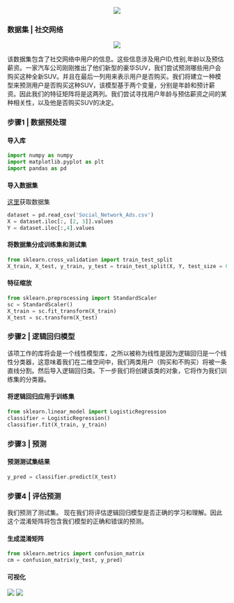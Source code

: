 <p align="center">
  <img src="https://github.com/MachineLearning100/100-Days-Of-ML-Code/blob/master/Info-graphs/Day%204.jpg?raw=true">
</p>

### 数据集 | 社交网络

<p align="center">
  <img src="https://github.com/MachineLearning100/100-Days-Of-ML-Code/blob/master/Other%20Docs/data.png?raw=true">
</p>

该数据集包含了社交网络中用户的信息。这些信息涉及用户ID,性别,年龄以及预估薪资。一家汽车公司刚刚推出了他们新型的豪华SUV，我们尝试预测哪些用户会购买这种全新SUV。并且在最后一列用来表示用户是否购买。我们将建立一种模型来预测用户是否购买这种SUV，该模型基于两个变量，分别是年龄和预计薪资。因此我们的特征矩阵将是这两列。我们尝试寻找用户年龄与预估薪资之间的某种相关性，以及他是否购买SUV的决定。

### 步骤1 | 数据预处理
#### 导入库

```python
import numpy as numpy
import matplotlib.pyplot as plt
import pandas as pd
```

#### 导入数据集
[这里](https://github.com/Avik-Jain/100-Days-Of-ML-Code/blob/master/datasets/Social_Network_Ads.csv)获取数据集 

```python
dataset = pd.read_csv('Social_Network_Ads.csv')
X = dataset.iloc[:, [2, 3]].values
Y = dataset.iloc[:,4].values
```

#### 将数据集分成训练集和测试集

```python
from sklearn.cross_validation import train_test_split
X_train, X_test, y_train, y_test = train_test_split(X, Y, test_size = 0.25, random_state = 0)
```

#### 特征缩放

```python
from sklearn.preprocessing import StandardScaler
sc = StandardScaler()
X_train = sc.fit_transform(X_train)
X_test = sc.transform(X_test)
```

### 步骤2 | 逻辑回归模型

该项工作的库将会是一个线性模型库，之所以被称为线性是因为逻辑回归是一个线性分类器，这意味着我们在二维空间中，我们两类用户（购买和不购买）将被一条直线分割。然后导入逻辑回归类。下一步我们将创建该类的对象，它将作为我们训练集的分类器。

#### 将逻辑回归应用于训练集

```python
from sklearn.linear_model import LogisticRegression
classifier = LogisticRegression()
classifier.fit(X_train, y_train)
```

### 步骤3 | 预测

#### 预测测试集结果
```python
y_pred = classifier.predict(X_test)
```

### 步骤4 | 评估预测

我们预测了测试集。 现在我们将评估逻辑回归模型是否正确的学习和理解。因此这个混淆矩阵将包含我们模型的正确和错误的预测。

#### 生成混淆矩阵

```python
from sklearn.metrics import confusion_matrix
cm = confusion_matrix(y_test, y_pred)
```

#### 可视化

![](https://github.com/MachineLearning100/100-Days-Of-ML-Code/blob/master/Other%20Docs/LR_training.png?raw=true)
![](https://github.com/MachineLearning100/100-Days-Of-ML-Code/blob/master/Other%20Docs/LR_test.png?raw=true) 























